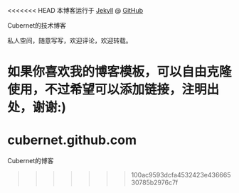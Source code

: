 <<<<<<< HEAD
本博客运行于 [Jekyll](http://jekyllrb.com/) @ [GitHub](https://github.com/cubernet)

Cubernet的技术博客

私人空间，随意写写，欢迎评论，欢迎转载。

如果你喜欢我的博客模板，可以自由克隆使用，不过希望可以添加链接，注明出处，谢谢:)
=======
# cubernet.github.com

Cubernet的博客
>>>>>>> 100ac9593dcfa4532423e43666530785b2976c7f
